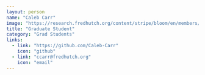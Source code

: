 ```yaml
---
layout: person
name: "Caleb Carr"
image: "https://research.fredhutch.org/content/stripe/bloom/en/members/_jcr_content/par/labmember_965242551/image.img.jpg/1635439221241.jpg"
title: "Graduate Student"
category: "Grad Students"
links:
  - link: "https://github.com/Caleb-Carr"
    icon: "github"
  - link: "ccarr@fredhutch.org"
    icon: "email"
---
```

